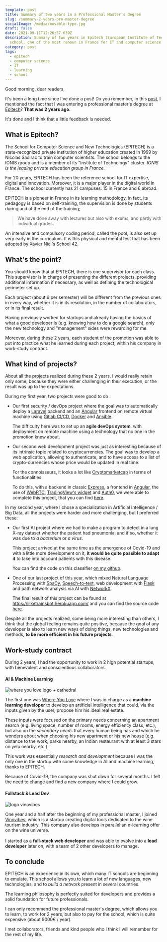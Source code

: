 ```yaml
---
template: post
title: Summary of two years in a Professional Master's degree
slug: /summary-2-years-pro-master-degree
socialImage: /media/movable-type.jpg
draft: false
date: 2021-09-11T12:26:57.639Z
description: Summary of two years in Epitech (European Institute of Technology)
  school, one of the most renoun in France for IT and computer science.
category: post
tags:
  - epitech
  - computer science
  - IT
  - learning
  - school
---
```

Good morning, dear readers,

It's been a long time since I've done a post! Do you remember, in this [post](https://bloodbee.space/blog/travel-technological-retreat-15-month), I mentioned the fact that I was entering a professional master's degree at [Epitech](https://www.epitech.eu/)?
**That was 2 years ago.**

It's done and I think that a little feedback is needed. <i class="color-info far fa-thumbs-up"></i>

## What is Epitech?

The School for Computer Science and New Technologies (EPITECH) is a state-recognized private institution of higher education created in 1999 by Nicolas Sadirac to train computer scientists.
The school belongs to the IONIS group and is a member of its "Institute of Technology" cluster. *IONIS is the leading private education group in France.* 

For 20 years, EPITECH has been the reference school for IT expertise, digital and innovation. Moreover, it is a major player in the digital world in France.
The school currently has 21 campuses: 15 in France and 6 abroad.

EPITECH is a pioneer in France in its learning methodology, in fact, its pedagogy is based on self-training, the supervision is done by students during and at the end of the training; 

> We have done away with lectures but also with exams, and partly with individual grades. 

An intensive and compulsory coding period, called the pool, is also set up very early in the curriculum.
It is this physical and mental test that has been adopted by Xavier Niel's School 42.

## What's the point?

You should know that at EPITECH, there is one supervisor for each class. This supervisor is in charge of presenting the different projects, providing additional information if necessary, as well as defining the technological perimeter set up.

Each project (about 6 per semester) will be different from the previous ones in every way, whether it is in its resolution, in the number of collaborators, or in its final result.

Having previously worked for startups and already having the basics of what a good developer is (e.g. knowing how to do a google search), only the new technology and "management" sides were rewarding for me.

Moreover, during these 2 years, each student of the promotion was able to put into practice what he learned during each project, within his company in work-study contract.

## What kind of projects?

About all the projects realized during these 2 years, I would really retain only some, because they were either challenging in their execution, or the result was up to the expectations.

During my first year, two projects were good to do :

* Our first security / devOps project where the goal was to automatically deploy a [Laravel](https://laravel.com/) backend and an [Angular](https://angular.io/) frontend on remote virtual machine using [Gitlab CI/CD](https://docs.gitlab.com/ee/ci/), [Docker](https://www.docker.com/) and [Ansible](https://www.ansible.com/).

  The difficulty here was to set up an **agile devOps system**, with deployment on remote machine using a technology that no one in the promotion knew about.
* Our second web development project was just as interesting because of its intrinsic topic related to cryptocurrencies.
  The goal was to develop a web application, allowing to authenticate, and to have access to a list of crypto-currencies whose price would be updated in real time.

  For the connoisseurs, it looks a lot like [Cryptomarketcap](https://coinmarketcap.com/) in terms of functionalities.

  To do this, with a backend in classic [Express](https://expressjs.com/fr/), a frontend in [Angular](https://angular.io/), the use of [WebRTC](https://webrtc.org/), [TradingView's widget](https://www.tradingview.com/widget/) and [Auth0](https://auth0.com/fr), we were able to complete this project, that you can find [here](https://github.com/bloodbee/CoinCodex).

In my second year, where I chose a specialization in Artificial Intelligence / Big Data, all the projects were harder and more challenging, but I preferred these: 

* Our first AI project where we had to make a program to detect in a lung X-ray dataset whether the patient had pneumonia, and if so, whether it was due to *a bacterium* or *a virus*.

  This project arrived at the same time as the emergence of Covid-19 and with a little more development on it, **it would be quite possible to adapt it** to take into account patients with this disease.

  You can find the code on this classifier [on my github](https://github.com/bloodbee/xray_covid_classifier).
* One of our last project of this year, which mixed Natural Language Processing with [SpaCy](https://spacy.io/), [Speech-to-text](https://pypi.org/project/SpeechRecognition/), web development with [Flask](https://flask.palletsprojects.com/en/2.0.x/) and path network analysis via AI with [NetworkX](https://networkx.org/).

  The final result of this project can be found at <https://iliketrainsbot.herokuapp.com/> and you can find the source code [here](https://github.com/bloodbee/T-AIA_901).

Despite all the projects realized, some being more interesting than others, I think that the global feeling remains quite positive, because the goal of any developer is also to learn new ways of doing things, new technologies and methods, **to be more efficient in his future projects**. <i class="color-success fas fa-check-circle"></i>

## Work-study contract

During 2 years, I had the opportunity to work in 2 high potential startups, with benevolent and conscientious collaborators.

#### AI & Machine Learning

![where you love logo + cathedral](/media/wyl.jpg "Logo Where You Love with cathedral")

The first one was [Where You Love](https://whereyoulove.com/) where I was in charge as a **machine learning developer** to develop an artificial intelligence that could, via the inputs given by the user, propose him his ideal real estate.

These inputs were focused on the primary needs concerning an apartment search (e.g. living space, number of rooms, energy efficiency class, etc.), but also on the *secondary needs* that every human being has and which he wonders about when choosing his new apartment or his new house (e.g. distance to the work, parks nearby, an Indian restaurant with at least 3 stars on yelp nearby, etc.).

This work was essentially *research and development* because I was the only one in the startup with some knowledge in AI and machine learning, thanks to EPITECH.

Because of Covid-19, the company was shut down for several months. I felt the need to change and find a new company where I could grow. <i class="color-warning fas fa-frown"></i>

#### Fullstack & Lead Dev

![logo vinovibes](/media/logo.png "Vinovibes")

One year and a half after the beginning of my professional master, I joined [Vinovibes](https://vinovibes.fr/), which is a startup creating digital tools dedicated to the wine tourism industry.
This company also develops in parallel an e-learning offer on the wine universe.\
\
I started as a **full-stack web developer** and was able to evolve into a **lead developer** later on, with a team of 2 other developers to manage.

## To conclude

EPITECH is an experience in its own, which many IT schools are beginning to emulate.
This school allows you to learn a lot of new languages, new technologies, and to *build a network* present in several countries.

The learning philosophy is perfectly suited for developers and provides a solid foundation for future professionals.

I can only recommend the professional master's degree, which allows you to learn, to work for 2 years, but also to pay for the school, which is quite expensive (about 9000€ / year).

I met collaborators, friends and kind people who I think I will remember for the rest of my life. <i class="color-danger fas fa-heart"></i>